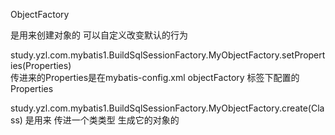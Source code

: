  

ObjectFactory


是用来创建对象的    可以自定义改变默认的行为

study.yzl.com.mybatis1.BuildSqlSessionFactory.MyObjectFactory.setProperties(Properties)   
传进来的Properties是在mybatis-config.xml objectFactory 标签下配置的Properties



study.yzl.com.mybatis1.BuildSqlSessionFactory.MyObjectFactory.create(Class<T>)
是用来 传进一个类类型 生成它的对象的 







